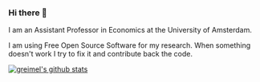 ### Hi there 👋

I am an Assistant Professor in Economics at the University of Amsterdam.

I am using Free Open Source Software for my research. When something doesn't work I try to fix it and contribute back the code.

[![greimel's github stats](https://github-readme-stats.vercel.app/api?username=greimel)](https://github.com/anuraghazra/github-readme-stats)

<!--
**greimel/greimel** is a ✨ _special_ ✨ repository because its `README.md` (this file) appears on your GitHub profile.

Here are some ideas to get you started:

- 🔭 I’m currently working on ...
- 🌱 I’m currently learning ...
- 👯 I’m looking to collaborate on ...
- 🤔 I’m looking for help with ...
- 💬 Ask me about ...
- 📫 How to reach me: ...
- 😄 Pronouns: ...
- ⚡ Fun fact: ...
-->
